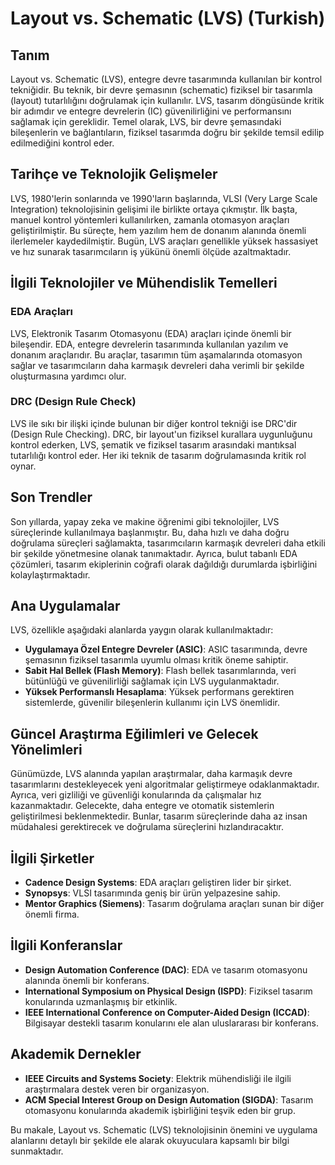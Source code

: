 # Layout vs. Schematic (LVS) (Turkish)

## Tanım

Layout vs. Schematic (LVS), entegre devre tasarımında kullanılan bir kontrol tekniğidir. Bu teknik, bir devre şemasının (schematic) fiziksel bir tasarımla (layout) tutarlılığını doğrulamak için kullanılır. LVS, tasarım döngüsünde kritik bir adımdır ve entegre devrelerin (IC) güvenilirliğini ve performansını sağlamak için gereklidir. Temel olarak, LVS, bir devre şemasındaki bileşenlerin ve bağlantıların, fiziksel tasarımda doğru bir şekilde temsil edilip edilmediğini kontrol eder.

## Tarihçe ve Teknolojik Gelişmeler

LVS, 1980'lerin sonlarında ve 1990'ların başlarında, VLSI (Very Large Scale Integration) teknolojisinin gelişimi ile birlikte ortaya çıkmıştır. İlk başta, manuel kontrol yöntemleri kullanılırken, zamanla otomasyon araçları geliştirilmiştir. Bu süreçte, hem yazılım hem de donanım alanında önemli ilerlemeler kaydedilmiştir. Bugün, LVS araçları genellikle yüksek hassasiyet ve hız sunarak tasarımcıların iş yükünü önemli ölçüde azaltmaktadır.

## İlgili Teknolojiler ve Mühendislik Temelleri

### EDA Araçları

LVS, Elektronik Tasarım Otomasyonu (EDA) araçları içinde önemli bir bileşendir. EDA, entegre devrelerin tasarımında kullanılan yazılım ve donanım araçlarıdır. Bu araçlar, tasarımın tüm aşamalarında otomasyon sağlar ve tasarımcıların daha karmaşık devreleri daha verimli bir şekilde oluşturmasına yardımcı olur.

### DRC (Design Rule Check)

LVS ile sıkı bir ilişki içinde bulunan bir diğer kontrol tekniği ise DRC'dir (Design Rule Checking). DRC, bir layout'un fiziksel kurallara uygunluğunu kontrol ederken, LVS, şematik ve fiziksel tasarım arasındaki mantıksal tutarlılığı kontrol eder. Her iki teknik de tasarım doğrulamasında kritik rol oynar.

## Son Trendler

Son yıllarda, yapay zeka ve makine öğrenimi gibi teknolojiler, LVS süreçlerinde kullanılmaya başlanmıştır. Bu, daha hızlı ve daha doğru doğrulama süreçleri sağlamakta, tasarımcıların karmaşık devreleri daha etkili bir şekilde yönetmesine olanak tanımaktadır. Ayrıca, bulut tabanlı EDA çözümleri, tasarım ekiplerinin coğrafi olarak dağıldığı durumlarda işbirliğini kolaylaştırmaktadır.

## Ana Uygulamalar

LVS, özellikle aşağıdaki alanlarda yaygın olarak kullanılmaktadır:

- **Uygulamaya Özel Entegre Devreler (ASIC)**: ASIC tasarımında, devre şemasının fiziksel tasarımla uyumlu olması kritik öneme sahiptir.
- **Sabit Hal Bellek (Flash Memory)**: Flash bellek tasarımlarında, veri bütünlüğü ve güvenilirliği sağlamak için LVS uygulanmaktadır.
- **Yüksek Performanslı Hesaplama**: Yüksek performans gerektiren sistemlerde, güvenilir bileşenlerin kullanımı için LVS önemlidir.

## Güncel Araştırma Eğilimleri ve Gelecek Yönelimleri

Günümüzde, LVS alanında yapılan araştırmalar, daha karmaşık devre tasarımlarını destekleyecek yeni algoritmalar geliştirmeye odaklanmaktadır. Ayrıca, veri gizliliği ve güvenliği konularında da çalışmalar hız kazanmaktadır. Gelecekte, daha entegre ve otomatik sistemlerin geliştirilmesi beklenmektedir. Bunlar, tasarım süreçlerinde daha az insan müdahalesi gerektirecek ve doğrulama süreçlerini hızlandıracaktır.

## İlgili Şirketler

- **Cadence Design Systems**: EDA araçları geliştiren lider bir şirket.
- **Synopsys**: VLSI tasarımında geniş bir ürün yelpazesine sahip.
- **Mentor Graphics (Siemens)**: Tasarım doğrulama araçları sunan bir diğer önemli firma.

## İlgili Konferanslar

- **Design Automation Conference (DAC)**: EDA ve tasarım otomasyonu alanında önemli bir konferans.
- **International Symposium on Physical Design (ISPD)**: Fiziksel tasarım konularında uzmanlaşmış bir etkinlik.
- **IEEE International Conference on Computer-Aided Design (ICCAD)**: Bilgisayar destekli tasarım konularını ele alan uluslararası bir konferans.

## Akademik Dernekler

- **IEEE Circuits and Systems Society**: Elektrik mühendisliği ile ilgili araştırmalara destek veren bir organizasyon.
- **ACM Special Interest Group on Design Automation (SIGDA)**: Tasarım otomasyonu konularında akademik işbirliğini teşvik eden bir grup.

Bu makale, Layout vs. Schematic (LVS) teknolojisinin önemini ve uygulama alanlarını detaylı bir şekilde ele alarak okuyuculara kapsamlı bir bilgi sunmaktadır.